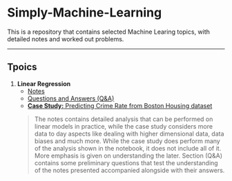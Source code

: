 # Simply-Machine-Learning

This is a repository that contains selected Machine Learing topics, with detailed notes and worked out problems. 

---

## Tpoics 

 1. __Linear Regression__
    - [Notes](https://github.com/AceEviliano/Simply-Machine-Learning/blob/main/Linear%20Regression/Notes.ipynb)
    - [Questions and Answers (Q&A)](https://github.com/AceEviliano/Simply-Machine-Learning/blob/main/Linear%20Regression/Questions%20and%20Answers%20(Q%26A).pdf)
    - [__Case Study:__ Predicting Crime Rate from Boston Housing dataset](https://github.com/AceEviliano/Simply-Machine-Learning/blob/main/Linear%20Regression/Crime%20Rate%20prediction%20on%20Boston%20Housing%20dataset.ipynb)
    > The notes contains detailed analysis that can be performed on linear models in practice, while the case study considers more data to day aspects like dealing with higher dimensional data, data biases and much more. While the case study does perform many of the analysis shown in the notebook, it does not include all of it. More emphasis is given on understanding the later. Section (Q&A) contains some preliminary questions that test the understanding of the notes presented accompanied alongside with their answers.
